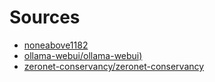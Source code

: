 # Sources

- [noneabove1182](https://github.com/noneabove1182)
- [ollama-webui/ollama-webui)](https://github.com/ollama-webui/ollama-webui)
- [zeronet-conservancy/zeronet-conservancy](https://github.com/zeronet-conservancy/zeronet-conservancy)
